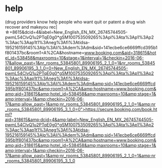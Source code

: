 # help
(drug providers know help people who want quit or patent a drug wish recover and makeyou rec|
☆+8615&dcid=4&label=New_English_EN_MX_26745744505-pwmL54ClvQ1u2PTqE0g0*gSM100753509265%3Apl%3Ata%3Ap1%3Ap2%3Aac%3Aap1t1%3Aneg%3Afi%3Atidsa-195216159145%3Alp%3Ali%3Adem%3Adm&sid=141ecbe6ce6669ffcd395b1f801437bc&room1=A%2CA&hostname=www.booking.com&aid=318615&hotel_id=538458&maxrooms=10&stage=1&interval=1&checkin=2016-06-17&allow_past=1&nr_rooms_53845801_89906195_2_1_0=1&nr_rooms_53845801_89906195_3_1_0=0=New_English_EN_MX_26745744505-pwmL54ClvQ1u2PTqE0g0*gSM100753509265%3Apl%3Ata%3Ap1%3Ap2%3Aac%3Aap1t1%3Aneg%3Afi%3Atidsa-195216159145%3Alp%3Ali%3Adem%3Adm&amp;sid=141ecbe6ce6669ffcd395b1f801437bc&amp;room1=A%2CA&amp;hostname=www.booking.com&amp;aid=318615&amp;hotel_id=538458&amp;maxrooms=10&amp;stage=1&amp;interval=1&amp;checkin=2016-06-17&amp;allow_past=1&amp;nr_rooms_53845801_89906195_2_1_0=1&amp;nr_rooms_53845801_89906195_3_1_0=0">https://secure.booking.com/book.html?aid=318615&amp;dcid=4&amp;label=New_English_EN_MX_26745744505-pwmL54ClvQ1u2PTqE0g0*gSM100753509265%3Apl%3Ata%3Ap1%3Ap2%3Aac%3Aap1t1%3Aneg%3Afi%3Atidsa-195216159145%3Alp%3Ali%3Adem%3Adm&amp;sid=141ecbe6ce6669ffcd395b1f801437bc&amp;room1=A%2CA&amp;hostname=www.booking.com&amp;aid=318615&amp;hotel_id=538458&amp;maxrooms=10&amp;stage=1&amp;interval=1&amp;checkin=2016-06-17&amp;allow_past=1&amp;nr_rooms_53845801_89906195_2_1_0=1&amp;nr_rooms_53845801_89906195_3_1_0
